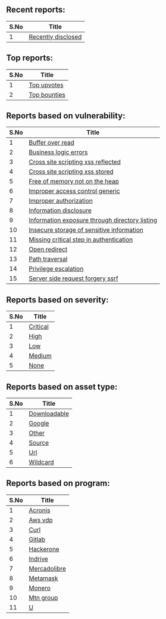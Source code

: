 
## Recent reports:
| S.No | Title |
| ---- | ----- |
| 1 | [Recently disclosed](results/recent/recently_disclosed.md) |

## Top reports:
| S.No | Title |
| ---- | ----- |
| 1 | [Top upvotes](results/top/top_upvotes.md) |
| 2 | [Top bounties](results/top/top_bounties.md) |

## Reports based on vulnerability:
| S.No | Title |
| ---- | ----- |
| 1 | [Buffer over read](results/based_on_vulnerability_type/buffer_over_read.md) |
| 2 | [Business logic errors](results/based_on_vulnerability_type/business_logic_errors.md) |
| 3 | [Cross site scripting xss reflected](results/based_on_vulnerability_type/cross_site_scripting_xss_reflected.md) |
| 4 | [Cross site scripting xss stored](results/based_on_vulnerability_type/cross_site_scripting_xss_stored.md) |
| 5 | [Free of memory not on the heap](results/based_on_vulnerability_type/free_of_memory_not_on_the_heap.md) |
| 6 | [Improper access control generic](results/based_on_vulnerability_type/improper_access_control_generic.md) |
| 7 | [Improper authorization](results/based_on_vulnerability_type/improper_authorization.md) |
| 8 | [Information disclosure](results/based_on_vulnerability_type/information_disclosure.md) |
| 9 | [Information exposure through directory listing](results/based_on_vulnerability_type/information_exposure_through_directory_listing.md) |
| 10 | [Insecure storage of sensitive information](results/based_on_vulnerability_type/insecure_storage_of_sensitive_information.md) |
| 11 | [Missing critical step in authentication](results/based_on_vulnerability_type/missing_critical_step_in_authentication.md) |
| 12 | [Open redirect](results/based_on_vulnerability_type/open_redirect.md) |
| 13 | [Path traversal](results/based_on_vulnerability_type/path_traversal.md) |
| 14 | [Privilege escalation](results/based_on_vulnerability_type/privilege_escalation.md) |
| 15 | [Server side request forgery ssrf](results/based_on_vulnerability_type/server_side_request_forgery_ssrf.md) |

## Reports based on severity:
| S.No | Title |
| ---- | ----- |
| 1 | [Critical](results/based_on_severity/critical.md) |
| 2 | [High](results/based_on_severity/high.md) |
| 3 | [Low](results/based_on_severity/low.md) |
| 4 | [Medium](results/based_on_severity/medium.md) |
| 5 | [None](results/based_on_severity/none.md) |

## Reports based on asset type:
| S.No | Title |
| ---- | ----- |
| 1 | [Downloadable](results/based_on_asset_type/downloadable.md) |
| 2 | [Google](results/based_on_asset_type/google.md) |
| 3 | [Other](results/based_on_asset_type/other.md) |
| 4 | [Source](results/based_on_asset_type/source.md) |
| 5 | [Url](results/based_on_asset_type/url.md) |
| 6 | [Wildcard](results/based_on_asset_type/wildcard.md) |

## Reports based on program:
| S.No | Title |
| ---- | ----- |
| 1 | [Acronis](results/based_on_program/acronis.md) |
| 2 | [Aws vdp](results/based_on_program/aws_vdp.md) |
| 3 | [Curl](results/based_on_program/curl.md) |
| 4 | [Gitlab](results/based_on_program/gitlab.md) |
| 5 | [Hackerone](results/based_on_program/hackerone.md) |
| 6 | [Indrive](results/based_on_program/indrive.md) |
| 7 | [Mercadolibre](results/based_on_program/mercadolibre.md) |
| 8 | [Metamask](results/based_on_program/metamask.md) |
| 9 | [Monero](results/based_on_program/monero.md) |
| 10 | [Mtn group](results/based_on_program/mtn_group.md) |
| 11 | [U](results/based_on_program/u.md) |